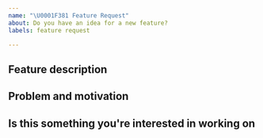 ```yaml
---
name: "\U0001F381 Feature Request"
about: Do you have an idea for a new feature?
labels: feature request

---
```

<!--
Thanks for requesting a feature 🙌 ❤️

Before opening a new issue, please make sure that we do not have any duplicates already open. You can ensure this by searching the issue list for this repository. If there is a duplicate, please close your issue and add a comment to the existing issue instead.

📚 Please refer to the latest documentation in the `docs/` directory or online at https://netz98.github.io/n98-magerun2/ for setup, usage, and contribution guidelines. Do not use the README.md for documentation.
-->

## Feature description

<!---
Provide a detailed description of the feature or improvement you are proposing. What specific solution would you like? What is the expected behaviour?

Add any other context, screenshots, or code snippets about the feature request here as well.
-->

## Problem and motivation
<!---
Why is this change important to you? What is the problem this feature would solve? How would you use it? How can it benefit other users?
-->

## Is this something you're interested in working on

<!--- Yes or No -->
